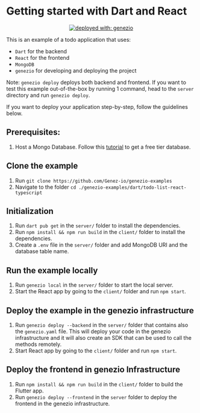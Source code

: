 # Getting started with Dart and React

<div align="center">

[![deployed with: genezio](https://img.shields.io/badge/deployed_with-genezio-6742c1.svg?labelColor=62C353&style=flat)](https://github.com/genez-io/genezio)

</div>

This is an example of a todo application that uses:
 * `Dart` for the backend
 * `React` for the frontend
 * `MongoDB`
 * `genezio` for developing and deploying the project

Note: `genezio deploy` deploys both backend and frontend.
If you want to test this example out-of-the-box by running 1 command, head to the `server` directory and run `genezio deploy`.

If you want to deploy your application step-by-step, follow the guidelines below.

## Prerequisites:

1. Host a Mongo Database. Follow this [tutorial](https://www.mongodb.com/basics/mongodb-atlas-tutorial) to get a free tier database.

## Clone the example
1. Run `git clone https://github.com/Genez-io/genezio-examples`
2. Navigate to the folder `cd ./genezio-examples/dart/todo-list-react-typescript`

## Initialization

1. Run `dart pub get` in the `server/` folder to install the dependencies.
2. Run `npm install && npm run build` in the `client/` folder to install the dependencies.
3. Create a `.env` file in the `server/` folder and add MongoDB URI and the database table name.

## Run the example locally

1. Run `genezio local` in the `server/` folder to start the local server.
2. Start the React app by going to the `client/` folder and run `npm start`.

## Deploy the example in the genezio infrastructure

1. Run `genezio deploy --backend` in the `server/` folder that contains also the `genezio.yaml` file. This will deploy your code in the genezio infrastructure and it will also create an SDK that can be used to call the methods remotely.
2. Start React app by going to the `client/` folder and run `npm start`.

## Deploy the frontend in genezio Infrastructure

1. Run `npm install && npm run build` in the `client/` folder to build the Flutter app.
2. Run `genezio deploy --frontend` in the `server` folder to deploy the frontend in the genezio infrastructure.
